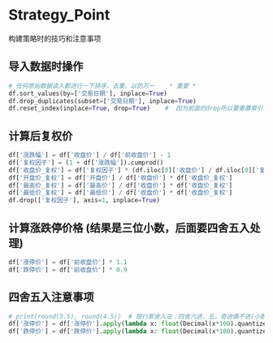 # Strategy_Point
构建策略时的技巧和注意事项

## 导入数据时操作 ##
```python
# 任何原始数据读入都进行一下排序、去重，以防万一    * 重要 *
df.sort_values(by=['交易日期'], inplace=True)
df.drop_duplicates(subset=['交易日期'], inplace=True)
df.reset_index(inplace=True, drop=True)    #  因为前面的drop所以要重置索引
```

## 计算后复权价 ##
```python
df['涨跌幅'] = df['收盘价'] / df['前收盘价'] - 1
df['复权因子'] = (1 + df['涨跌幅']).cumprod()
df['收盘价_复权'] = df['复权因子'] * (df.iloc[0]['收盘价'] / df.iloc[0]['复权因子'])
df['开盘价_复权'] = df['开盘价'] / df['收盘价'] * df['收盘价_复权']
df['最高价_复权'] = df['最高价'] / df['收盘价'] * df['收盘价_复权']
df['最低价_复权'] = df['最低价'] / df['收盘价'] * df['收盘价_复权']
df.drop(['复权因子'], axis=1, inplace=True)
```

## 计算涨跌停价格 (结果是三位小数，后面要四舍五入处理) ##
```python
df['涨停价'] = df['前收盘价'] * 1.1
df['跌停价'] = df['前收盘价'] * 0.9
```

## 四舍五入注意事项 ##
```python
# print(round(3.5), round(4.5))  # 银行家舍入法：四舍六进，五，奇进偶不进(小数点前一位)
df['涨停价'] = df['涨停价'].apply(lambda x: float(Decimal(x*100).quantize(Decimal('1'), rounding=ROUND_HALF_UP) / 100))
df['跌停价'] = df['跌停价'].apply(lambda x: float(Decimal(x*100).quantize(Decimal('1'), rounding=ROUND_HALF_UP) / 100))
```
